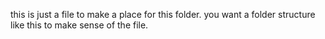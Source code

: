 this is just a file to make a place for this folder. you want a folder structure like this to make sense of the file.
